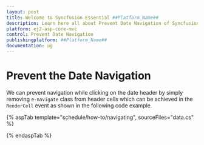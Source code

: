 ```yaml
---
layout: post
title: Welcome to Syncfusion Essential ##Platform_Name##
description: Learn here all about Prevent Date Navigation of Syncfusion Essential ##Platform_Name## widgets based on HTML5 and jQuery.
platform: ej2-asp-core-mvc
control: Prevent Date Navigation
publishingplatform: ##Platform_Name##
documentation: ug
---
```


# Prevent the Date Navigation

We can prevent navigation while clicking on the date header by simply removing `e-navigate` class from header cells which can be achieved in the `RenderCell` event as shown in the following code example.

{% aspTab template="schedule/how-to/navigating", sourceFiles="data.cs"  %}

{% endaspTab %}